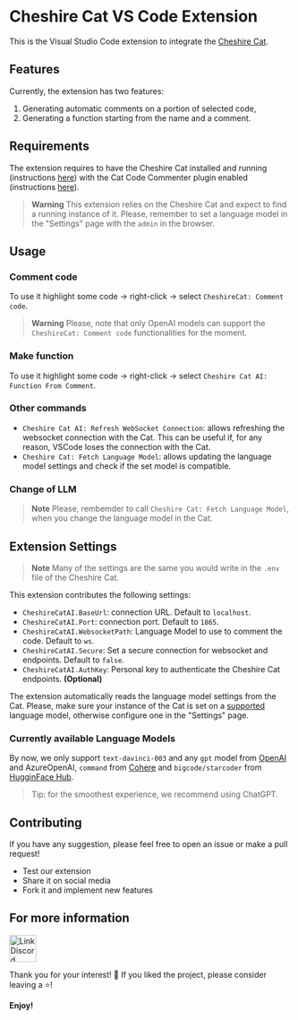 # Cheshire Cat VS Code Extension

This is the Visual Studio Code extension to integrate the [Cheshire Cat](https://github.com/cheshire-cat-ai/core).

## Features

Currently, the extension has two features:

1. Generating automatic comments on a portion of selected code,
2. Generating a function starting from the name and a comment.

## Requirements

The extension requires to have the Cheshire Cat installed and running (instructions [here](https://cheshire-cat-ai.github.io/docs/technical/getting-started/)) with the Cat Code Commenter plugin enabled (instructions [here](https://github.com/nicola-corbellini/ccat_code_commenter)).

> **Warning**
> This extension relies on the Cheshire Cat and expect to find a running instance of it. Please, remember to set a language model in the "Settings" page with the `admin` in the browser.

## Usage

### Comment code

To use it highlight some code → right-click → select `CheshireCat: Comment code`.  

> **Warning**
> Please, note that only OpenAI models can support the `CheshireCat: Comment code` functionalities for the moment.

### Make function

To use it highlight some code → right-click → select `Cheshire Cat AI: Function From Comment`.

### Other commands

- `Cheshire Cat AI: Refresh WebSocket Connection`: allows refreshing the websocket connection with the Cat. This can be useful if, for any reason, VSCode loses the connection with the Cat.
- `Cheshire Cat: Fetch Language Model`: allows updating the language model settings and check if the set model is compatible.

### Change of LLM

> **Note**
> Please, rembemder to call `Cheshire Cat: Fetch Language Model`, when you change the language model in the Cat.

## Extension Settings

> **Note**
> Many of the settings are the same you would write in the `.env` file of the Cheshire Cat.

This extension contributes the following settings:

- `CheshireCatAI.BaseUrl`: connection URL. Default to `localhost`.
- `CheshireCatAI.Port`: connection port. Default to `1865`.
- `CheshireCatAI.WebsocketPath`: Language Model to use to comment the code. Default to `ws`.
- `CheshireCatAI.Secure`: Set a secure connection for websocket and endpoints. Default to `false`.
- `CheshireCatAI.AuthKey`: Personal key to authenticate the Cheshire Cat endpoints. **(Optional)**

The extension automatically reads the language model settings from the Cat.
Please, make sure your instance of the Cat is set on a [supported](#currently-available-language-models) language model, otherwise configure one in the "Settings" page.

### Currently available Language Models

By now, we only support `text-davinci-003` and any `gpt` model from [OpenAI](https://platform.openai.com/docs/models/) and AzureOpenAI, `command` from [Cohere](https://docs.cohere.com/docs/models) and `bigcode/starcoder` from [HugginFace Hub](https://huggingface.co/bigcode/starcoder).

> Tip: for the smoothest experience, we recommend using ChatGPT.

## Contributing

If you have any suggestion, please feel free to open an issue or make a pull request!

- Test our extension
- Share it on social media
- Fork it and implement new features

## For more information

<a href="https://discord.gg/bHX5sNFCYU" target="blank">
    <img align="center" src="https://assets-global.website-files.com/6257adef93867e50d84d30e2/636e0a6a49cf127bf92de1e2_icon_clyde_blurple_RGB.png" alt="Link Discord" width="48" />
</a>

Thank you for your interest! 🙏 If you liked the project, please consider leaving a ⭐!

**Enjoy!**
